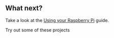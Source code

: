 ## What next?

Take a look at the [Using your Raspberry Pi](https:/projects.raspberrypi.org/en/projects/raspberry-pi-using) guide.

Try out some of these projects